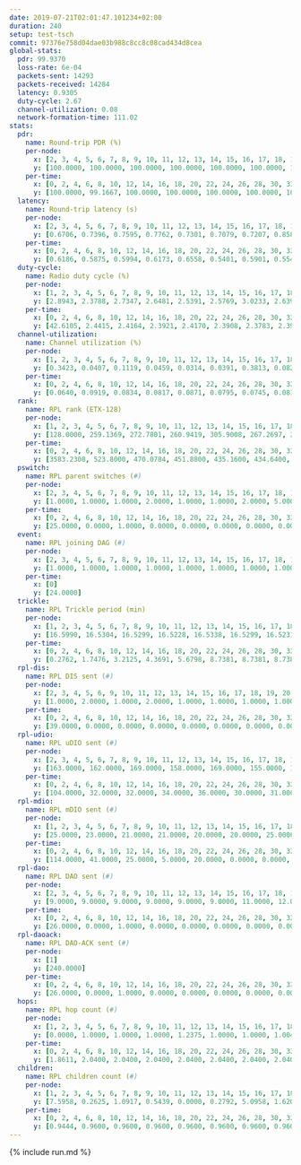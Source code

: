 ```yaml
---
date: 2019-07-21T02:01:47.101234+02:00
duration: 240
setup: test-tsch
commit: 97376e758d04dae03b988c8cc8c08cad434d8cea
global-stats:
  pdr: 99.9370
  loss-rate: 6e-04
  packets-sent: 14293
  packets-received: 14284
  latency: 0.9305
  duty-cycle: 2.67
  channel-utilization: 0.08
  network-formation-time: 111.02
stats:
  pdr:
    name: Round-trip PDR (%)
    per-node:
      x: [2, 3, 4, 5, 6, 7, 8, 9, 10, 11, 12, 13, 14, 15, 16, 17, 18, 19, 20, 21, 22, 23, 24, 25]
      y: [100.0000, 100.0000, 100.0000, 100.0000, 100.0000, 100.0000, 100.0000, 100.0000, 100.0000, 100.0000, 99.1103, 100.0000, 100.0000, 99.8233, 100.0000, 100.0000, 100.0000, 99.8392, 100.0000, 100.0000, 99.8358, 100.0000, 100.0000, 99.8392]
    per-time:
      x: [0, 2, 4, 6, 8, 10, 12, 14, 16, 18, 20, 22, 24, 26, 28, 30, 32, 34, 36, 38, 40, 42, 44, 46, 48, 50, 52, 54, 56, 58, 60, 62, 64, 66, 68, 70, 72, 74, 76, 78, 80, 82, 84, 86, 88, 90, 92, 94, 96, 98, 100, 102, 104, 106, 108, 110, 112, 114, 116, 118, 120, 122, 124, 126, 128, 130, 132, 134, 136, 138, 140, 142, 144, 146, 148, 150, 152, 154, 156, 158, 160, 162, 164, 166, 168, 170, 172, 174, 176, 178, 180, 182, 184, 186, 188, 190, 192, 194, 196, 198, 200, 202, 204, 206, 208, 210, 212, 214, 216, 218, 220, 222, 224, 226, 228, 230, 232, 234, 236, 238, 240]
      y: [100.0000, 99.1667, 100.0000, 100.0000, 100.0000, 100.0000, 100.0000, 100.0000, 100.0000, 100.0000, 100.0000, 100.0000, 100.0000, 100.0000, 100.0000, 98.3333, 100.0000, 100.0000, 100.0000, 100.0000, 100.0000, 100.0000, 100.0000, 100.0000, 100.0000, 100.0000, 100.0000, 100.0000, 100.0000, 100.0000, 100.0000, 100.0000, 100.0000, 100.0000, 99.1667, 100.0000, 100.0000, 100.0000, 97.5000, 100.0000, 100.0000, 100.0000, 100.0000, 100.0000, 100.0000, 100.0000, 100.0000, 100.0000, 100.0000, 100.0000, 100.0000, 100.0000, 100.0000, 100.0000, 100.0000, 100.0000, 100.0000, 100.0000, 100.0000, 100.0000, 100.0000, 100.0000, 100.0000, 100.0000, 100.0000, 100.0000, 100.0000, 100.0000, 100.0000, 100.0000, 100.0000, 100.0000, 100.0000, 100.0000, 100.0000, 99.1667, 100.0000, 100.0000, 100.0000, 100.0000, 100.0000, 100.0000, 100.0000, 100.0000, 100.0000, 100.0000, 100.0000, 100.0000, 100.0000, 100.0000, 100.0000, 100.0000, 100.0000, 100.0000, 100.0000, 100.0000, 100.0000, 100.0000, 100.0000, 100.0000, 99.1667, 100.0000, 100.0000, 100.0000, 100.0000, 100.0000, 100.0000, 100.0000, 100.0000, 100.0000, 100.0000, 100.0000, 100.0000, 100.0000, 100.0000, 100.0000, 100.0000, 100.0000, 100.0000, 100.0000, null]
  latency:
    name: Round-trip latency (s)
    per-node:
      x: [2, 3, 4, 5, 6, 7, 8, 9, 10, 11, 12, 13, 14, 15, 16, 17, 18, 19, 20, 21, 22, 23, 24, 25]
      y: [0.6706, 0.7396, 0.7595, 0.7762, 0.7301, 0.7079, 0.7207, 0.8582, 0.8750, 0.9715, 0.8872, 0.8602, 0.8560, 0.8550, 1.0136, 0.8916, 1.0945, 1.0464, 1.0598, 1.2682, 1.3183, 1.1677, 1.0885, 1.1312]
    per-time:
      x: [0, 2, 4, 6, 8, 10, 12, 14, 16, 18, 20, 22, 24, 26, 28, 30, 32, 34, 36, 38, 40, 42, 44, 46, 48, 50, 52, 54, 56, 58, 60, 62, 64, 66, 68, 70, 72, 74, 76, 78, 80, 82, 84, 86, 88, 90, 92, 94, 96, 98, 100, 102, 104, 106, 108, 110, 112, 114, 116, 118, 120, 122, 124, 126, 128, 130, 132, 134, 136, 138, 140, 142, 144, 146, 148, 150, 152, 154, 156, 158, 160, 162, 164, 166, 168, 170, 172, 174, 176, 178, 180, 182, 184, 186, 188, 190, 192, 194, 196, 198, 200, 202, 204, 206, 208, 210, 212, 214, 216, 218, 220, 222, 224, 226, 228, 230, 232, 234, 236, 238, 240]
      y: [0.6186, 0.5875, 0.5994, 0.6173, 0.6558, 0.5401, 0.5901, 0.5542, 0.5437, 0.5543, 0.5656, 0.5949, 0.5477, 0.5977, 0.5558, 0.5728, 0.5619, 0.5737, 0.5311, 0.5503, 0.5323, 0.5905, 0.5557, 0.5719, 0.5421, 0.5710, 0.5732, 0.5383, 0.5860, 0.6290, 0.5467, 0.5564, 0.5607, 0.5348, 0.5503, 0.6019, 0.5632, 0.5429, 0.5313, 0.5582, 0.5525, 0.5761, 0.5877, 0.6575, 0.5237, 0.5644, 0.5887, 0.5918, 0.6491, 0.5997, 0.6214, 0.5524, 0.5434, 0.7404, 0.6343, 0.6775, 0.6034, 0.6217, 0.6155, 0.7885, 0.9344, 0.7468, 0.6835, 0.6312, 0.6650, 1.0815, 1.1113, 0.8752, 0.8690, 0.6535, 0.6641, 1.1363, 1.4028, 1.1836, 0.9547, 0.9190, 0.7597, 1.1074, 1.4667, 1.4238, 1.2873, 1.0572, 0.9246, 1.2355, 1.4884, 1.4877, 1.4342, 1.4245, 1.2301, 1.2671, 1.5264, 1.5685, 1.5084, 1.4915, 1.4576, 1.3986, 1.5225, 1.5077, 1.5422, 1.5176, 1.5065, 1.4485, 1.4767, 1.4493, 1.5256, 1.4992, 1.4842, 1.4661, 1.5027, 1.4843, 1.5185, 1.5432, 1.5473, 1.4989, 1.5134, 1.4742, 1.4808, 1.4939, 1.5398, 1.6619, null]
  duty-cycle:
    name: Radio duty cycle (%)
    per-node:
      x: [1, 2, 3, 4, 5, 6, 7, 8, 9, 10, 11, 12, 13, 14, 15, 16, 17, 18, 19, 20, 21, 22, 23, 24, 25]
      y: [2.8943, 2.3788, 2.7347, 2.6481, 2.5391, 2.5769, 3.0233, 2.6391, 2.6753, 2.7016, 2.5573, 2.6931, 2.5102, 2.7018, 2.5975, 2.8074, 2.6644, 2.9735, 2.6849, 2.7600, 2.7546, 2.7210, 2.7877, 2.9226, 2.8705]
    per-time:
      x: [0, 2, 4, 6, 8, 10, 12, 14, 16, 18, 20, 22, 24, 26, 28, 30, 32, 34, 36, 38, 40, 42, 44, 46, 48, 50, 52, 54, 56, 58, 60, 62, 64, 66, 68, 70, 72, 74, 76, 78, 80, 82, 84, 86, 88, 90, 92, 94, 96, 98, 100, 102, 104, 106, 108, 110, 112, 114, 116, 118, 120, 122, 124, 126, 128, 130, 132, 134, 136, 138, 140, 142, 144, 146, 148, 150, 152, 154, 156, 158, 160, 162, 164, 166, 168, 170, 172, 174, 176, 178, 180, 182, 184, 186, 188, 190, 192, 194, 196, 198, 200, 202, 204, 206, 208, 210, 212, 214, 216, 218, 220, 222, 224, 226, 228, 230, 232, 234, 236, 238, 240]
      y: [42.6105, 2.4415, 2.4164, 2.3921, 2.4170, 2.3908, 2.3783, 2.3999, 2.3925, 2.3750, 2.3847, 2.3835, 2.3872, 2.3775, 2.4159, 2.3965, 2.3983, 2.3790, 2.3864, 2.3789, 2.3817, 2.3793, 2.3999, 2.3859, 2.3932, 2.3822, 2.3929, 2.3866, 2.3868, 2.4000, 2.3916, 2.3790, 2.3859, 2.3825, 2.3762, 2.3817, 2.3788, 2.3694, 2.3767, 2.3806, 2.3867, 2.3814, 2.3720, 2.3980, 2.3878, 2.3736, 2.3761, 2.3824, 2.3758, 2.3790, 2.3727, 2.3819, 2.3781, 2.3831, 2.3814, 2.3673, 2.3877, 2.3846, 2.3865, 2.3820, 2.3867, 2.3806, 2.3768, 2.3871, 2.3748, 2.3780, 2.3793, 2.3725, 2.3846, 2.3882, 2.3666, 2.3812, 2.3803, 2.3795, 2.3790, 2.3733, 2.3822, 2.3879, 2.3774, 2.3661, 2.3693, 2.3802, 2.3693, 2.3739, 2.3756, 2.3807, 2.3897, 2.3860, 2.3690, 2.3705, 2.3699, 2.3858, 2.3867, 2.3867, 2.3714, 2.3789, 2.3768, 2.3703, 2.3729, 2.3738, 2.3851, 2.3888, 2.3827, 2.3877, 2.3760, 2.3865, 2.3848, 2.3728, 2.3748, 2.3893, 2.3809, 2.3850, 2.5622, 2.4514, 2.4461, 2.4649, 2.3798, 2.3782, 2.3800, 2.3918, null]
  channel-utilization:
    name: Channel utilization (%)
    per-node:
      x: [1, 2, 3, 4, 5, 6, 7, 8, 9, 10, 11, 12, 13, 14, 15, 16, 17, 18, 19, 20, 21, 22, 23, 24, 25]
      y: [0.3423, 0.0407, 0.1119, 0.0459, 0.0314, 0.0391, 0.3813, 0.0828, 0.0317, 0.0321, 0.0322, 0.0342, 0.1167, 0.0318, 0.0494, 0.0652, 0.0879, 0.1338, 0.0330, 0.0344, 0.0369, 0.0388, 0.0319, 0.0300, 0.0315]
    per-time:
      x: [0, 2, 4, 6, 8, 10, 12, 14, 16, 18, 20, 22, 24, 26, 28, 30, 32, 34, 36, 38, 40, 42, 44, 46, 48, 50, 52, 54, 56, 58, 60, 62, 64, 66, 68, 70, 72, 74, 76, 78, 80, 82, 84, 86, 88, 90, 92, 94, 96, 98, 100, 102, 104, 106, 108, 110, 112, 114, 116, 118, 120, 122, 124, 126, 128, 130, 132, 134, 136, 138, 140, 142, 144, 146, 148, 150, 152, 154, 156, 158, 160, 162, 164, 166, 168, 170, 172, 174, 176, 178, 180, 182, 184, 186, 188, 190, 192, 194, 196, 198, 200, 202, 204, 206, 208, 210, 212, 214, 216, 218, 220, 222, 224, 226, 228, 230, 232, 234, 236, 238, 240]
      y: [0.0640, 0.0919, 0.0834, 0.0817, 0.0871, 0.0795, 0.0745, 0.0812, 0.0778, 0.0725, 0.0754, 0.0773, 0.0771, 0.0726, 0.0890, 0.0802, 0.0823, 0.0735, 0.0785, 0.0753, 0.0761, 0.0749, 0.0824, 0.0763, 0.0815, 0.0761, 0.0785, 0.0785, 0.0776, 0.0846, 0.0818, 0.0740, 0.0763, 0.0764, 0.0723, 0.0764, 0.0744, 0.0718, 0.0750, 0.0762, 0.0784, 0.0737, 0.0712, 0.0837, 0.0784, 0.0739, 0.0745, 0.0757, 0.0732, 0.0738, 0.0708, 0.0744, 0.0724, 0.0755, 0.0752, 0.0700, 0.0778, 0.0764, 0.0767, 0.0749, 0.0742, 0.0748, 0.0747, 0.0765, 0.0730, 0.0732, 0.0739, 0.0699, 0.0761, 0.0766, 0.0700, 0.0773, 0.0743, 0.0736, 0.0735, 0.0716, 0.0761, 0.0768, 0.0711, 0.0698, 0.0695, 0.0762, 0.0710, 0.0724, 0.0709, 0.0734, 0.0790, 0.0753, 0.0696, 0.0697, 0.0704, 0.0785, 0.0775, 0.0776, 0.0708, 0.0741, 0.0741, 0.0721, 0.0722, 0.0734, 0.0769, 0.0772, 0.0739, 0.0773, 0.0727, 0.0763, 0.0768, 0.0705, 0.0734, 0.0784, 0.0736, 0.0762, 0.1787, 0.1002, 0.0957, 0.1167, 0.0747, 0.0726, 0.0751, 0.0791, null]
  rank:
    name: RPL rank (ETX-128)
    per-node:
      x: [1, 2, 3, 4, 5, 6, 7, 8, 9, 10, 11, 12, 13, 14, 15, 16, 17, 18, 19, 20, 21, 22, 23, 24, 25]
      y: [128.0000, 259.1369, 272.7801, 260.9419, 305.9008, 267.2697, 269.1286, 278.9091, 679.2327, 397.1673, 415.0939, 600.9918, 394.6585, 431.2905, 409.2840, 462.3852, 436.1193, 454.6805, 806.9835, 557.1138, 624.9835, 604.3527, 600.0537, 586.4417, 597.3500]
    per-time:
      x: [0, 2, 4, 6, 8, 10, 12, 14, 16, 18, 20, 22, 24, 26, 28, 30, 32, 34, 36, 38, 40, 42, 44, 46, 48, 50, 52, 54, 56, 58, 60, 62, 64, 66, 68, 70, 72, 74, 76, 78, 80, 82, 84, 86, 88, 90, 92, 94, 96, 98, 100, 102, 104, 106, 108, 110, 112, 114, 116, 118, 120, 122, 124, 126, 128, 130, 132, 134, 136, 138, 140, 142, 144, 146, 148, 150, 152, 154, 156, 158, 160, 162, 164, 166, 168, 170, 172, 174, 176, 178, 180, 182, 184, 186, 188, 190, 192, 194, 196, 198, 200, 202, 204, 206, 208, 210, 212, 214, 216, 218, 220, 222, 224, 226, 228, 230, 232, 234, 236, 238, 240]
      y: [3583.2308, 523.8000, 470.0784, 451.8800, 435.1600, 434.6400, 434.6800, 425.8200, 425.4600, 424.8235, 415.6667, 410.0600, 413.7000, 417.4200, 417.6600, 416.9600, 433.0577, 420.1800, 415.9400, 410.6600, 420.4118, 425.9600, 429.3200, 427.7800, 434.0400, 430.7308, 420.5800, 415.1176, 408.5686, 410.4000, 411.7200, 409.8000, 409.3600, 412.0392, 409.9600, 410.9615, 411.1000, 412.2800, 410.0000, 412.9804, 417.4400, 416.8400, 415.7885, 413.7451, 411.6667, 412.8431, 404.9020, 403.8200, 417.6471, 408.5600, 406.2800, 405.2000, 399.7200, 396.0600, 395.8200, 401.6600, 403.3800, 404.1800, 401.1765, 400.0000, 404.3333, 401.6600, 400.5098, 397.3600, 397.9200, 398.8200, 401.3725, 398.8800, 401.9800, 395.0200, 396.3200, 402.3000, 407.0400, 401.8400, 398.1400, 394.8824, 404.7400, 411.8000, 405.9200, 404.4800, 404.0000, 402.6078, 404.8000, 406.2157, 397.3800, 391.6200, 393.6800, 392.7600, 391.0400, 396.9412, 393.2157, 394.3922, 394.2800, 394.2745, 394.0600, 400.4000, 404.4200, 403.5098, 399.7600, 404.0784, 404.4906, 401.2157, 403.5000, 411.1200, 414.6471, 409.8400, 410.1200, 408.5400, 408.3137, 405.2692, 406.1400, 408.4800, 392.2095, 389.9112, 392.3018, 410.0031, 423.5800, 423.8400, 423.5200, 423.0577, null]
  pswitch:
    name: RPL parent switches (#)
    per-node:
      x: [2, 3, 4, 5, 6, 7, 8, 9, 10, 11, 12, 13, 14, 15, 16, 17, 18, 19, 20, 21, 22, 23, 24, 25]
      y: [1.0000, 1.0000, 1.0000, 2.0000, 1.0000, 1.0000, 2.0000, 5.0000, 6.0000, 5.0000, 3.0000, 5.0000, 2.0000, 3.0000, 5.0000, 3.0000, 2.0000, 3.0000, 7.0000, 4.0000, 2.0000, 3.0000, 1.0000, 1.0000]
    per-time:
      x: [0, 2, 4, 6, 8, 10, 12, 14, 16, 18, 20, 22, 24, 26, 28, 30, 32, 34, 36, 38, 40, 42, 44, 46, 48, 50, 52, 54, 56, 58, 60, 62, 64, 66, 68, 70, 72, 74, 76, 78, 80, 82, 84, 86, 88, 90, 92, 94, 96, 98, 100, 102, 104, 106, 108, 110, 112, 114, 116, 118, 120, 122, 124, 126, 128, 130, 132, 134, 136, 138, 140, 142, 144, 146, 148, 150, 152, 154, 156, 158, 160, 162, 164, 166, 168, 170, 172, 174, 176, 178, 180, 182, 184, 186, 188, 190, 192, 194, 196, 198, 200, 202, 204, 206, 208, 210, 212, 214, 216, 218, 220, 222, 224, 226, 228, 230, 232, 234, 236, 238]
      y: [25.0000, 0.0000, 1.0000, 0.0000, 0.0000, 0.0000, 0.0000, 0.0000, 0.0000, 1.0000, 1.0000, 0.0000, 0.0000, 0.0000, 0.0000, 0.0000, 2.0000, 0.0000, 0.0000, 0.0000, 1.0000, 0.0000, 0.0000, 0.0000, 0.0000, 2.0000, 0.0000, 1.0000, 1.0000, 0.0000, 0.0000, 0.0000, 0.0000, 1.0000, 0.0000, 2.0000, 0.0000, 0.0000, 0.0000, 1.0000, 0.0000, 0.0000, 2.0000, 1.0000, 1.0000, 1.0000, 1.0000, 0.0000, 1.0000, 0.0000, 0.0000, 0.0000, 0.0000, 0.0000, 0.0000, 0.0000, 0.0000, 0.0000, 1.0000, 0.0000, 1.0000, 0.0000, 1.0000, 0.0000, 0.0000, 0.0000, 1.0000, 0.0000, 0.0000, 0.0000, 0.0000, 0.0000, 0.0000, 0.0000, 0.0000, 1.0000, 0.0000, 0.0000, 0.0000, 0.0000, 0.0000, 1.0000, 0.0000, 1.0000, 0.0000, 0.0000, 0.0000, 0.0000, 0.0000, 1.0000, 1.0000, 1.0000, 0.0000, 1.0000, 0.0000, 0.0000, 0.0000, 1.0000, 0.0000, 1.0000, 3.0000, 1.0000, 0.0000, 0.0000, 1.0000, 0.0000, 0.0000, 0.0000, 1.0000, 2.0000, 0.0000, 0.0000, 0.0000, 0.0000, 0.0000, 0.0000, 0.0000, 0.0000, 0.0000, 2.0000]
  event:
    name: RPL joining DAG (#)
    per-node:
      x: [2, 3, 4, 5, 6, 7, 8, 9, 10, 11, 12, 13, 14, 15, 16, 17, 18, 19, 20, 21, 22, 23, 24, 25]
      y: [1.0000, 1.0000, 1.0000, 1.0000, 1.0000, 1.0000, 1.0000, 1.0000, 1.0000, 1.0000, 1.0000, 1.0000, 1.0000, 1.0000, 1.0000, 1.0000, 1.0000, 1.0000, 1.0000, 1.0000, 1.0000, 1.0000, 1.0000, 1.0000]
    per-time:
      x: [0]
      y: [24.0000]
  trickle:
    name: RPL Trickle period (min)
    per-node:
      x: [1, 2, 3, 4, 5, 6, 7, 8, 9, 10, 11, 12, 13, 14, 15, 16, 17, 18, 19, 20, 21, 22, 23, 24, 25]
      y: [16.5990, 16.5304, 16.5299, 16.5228, 16.5338, 16.5299, 16.5231, 16.4559, 16.5384, 16.6094, 16.5384, 16.5306, 17.3422, 16.5769, 16.5309, 16.5880, 16.4770, 16.5758, 16.5115, 16.5941, 16.5832, 16.5758, 16.5795, 16.5259, 16.5265]
    per-time:
      x: [0, 2, 4, 6, 8, 10, 12, 14, 16, 18, 20, 22, 24, 26, 28, 30, 32, 34, 36, 38, 40, 42, 44, 46, 48, 50, 52, 54, 56, 58, 60, 62, 64, 66, 68, 70, 72, 74, 76, 78, 80, 82, 84, 86, 88, 90, 92, 94, 96, 98, 100, 102, 104, 106, 108, 110, 112, 114, 116, 118, 120, 122, 124, 126, 128, 130, 132, 134, 136, 138, 140, 142, 144, 146, 148, 150, 152, 154, 156, 158, 160, 162, 164, 166, 168, 170, 172, 174, 176, 178, 180, 182, 184, 186, 188, 190, 192, 194, 196, 198, 200, 202, 204, 206, 208, 210, 212, 214, 216, 218, 220, 222, 224, 226, 228, 230, 232, 234, 236, 238, 240]
      y: [0.2762, 1.7476, 3.2125, 4.3691, 5.6798, 8.7381, 8.7381, 8.7381, 8.7381, 17.1336, 17.4763, 17.4763, 17.4763, 17.4763, 17.4763, 17.4763, 17.4763, 17.4763, 17.4763, 17.4763, 17.4763, 17.4763, 17.4763, 17.4763, 17.4763, 17.4763, 17.4763, 17.4763, 17.4763, 17.4763, 17.4763, 17.4763, 17.4763, 17.4763, 17.4763, 17.4763, 17.4763, 17.4763, 17.4763, 17.4763, 17.4763, 17.4763, 17.4763, 17.4763, 17.4763, 17.4763, 17.4763, 17.4763, 17.4763, 17.4763, 17.4763, 17.4763, 17.4763, 17.4763, 17.4763, 17.4763, 17.4763, 17.4763, 17.4763, 17.4763, 17.4763, 17.4763, 17.4763, 17.4763, 17.4763, 17.4763, 17.4763, 17.4763, 17.4763, 17.4763, 17.4763, 17.4763, 17.4763, 17.4763, 17.4763, 17.4763, 17.4763, 17.4763, 17.4763, 17.4763, 17.4763, 17.4763, 17.4763, 17.4763, 17.4763, 17.4763, 17.4763, 17.4763, 17.4763, 17.4763, 17.4763, 17.4763, 17.4763, 17.4763, 17.4763, 17.4763, 17.4763, 17.4763, 17.4763, 17.4763, 17.4763, 17.4763, 17.4763, 17.4763, 17.4763, 17.4763, 17.4763, 17.4763, 17.4763, 17.4763, 17.4763, 17.4763, 17.4763, 17.4763, 17.4763, 17.4763, 17.4763, 17.4763, 17.4763, 17.4763, null]
  rpl-dis:
    name: RPL DIS sent (#)
    per-node:
      x: [2, 3, 4, 5, 6, 9, 10, 11, 12, 13, 14, 15, 16, 17, 18, 19, 20, 21, 22, 23, 24, 25]
      y: [1.0000, 2.0000, 1.0000, 2.0000, 1.0000, 1.0000, 1.0000, 1.0000, 2.0000, 3.0000, 2.0000, 1.0000, 2.0000, 1.0000, 2.0000, 2.0000, 2.0000, 3.0000, 2.0000, 3.0000, 3.0000, 3.0000]
    per-time:
      x: [0, 2, 4, 6, 8, 10, 12, 14, 16, 18, 20, 22, 24, 26, 28, 30, 32, 34, 36, 38, 40, 42, 44, 46, 48, 50, 52, 54, 56, 58, 60, 62, 64, 66, 68, 70, 72, 74, 76, 78, 80, 82, 84, 86, 88, 90, 92, 94, 96, 98, 100, 102, 104, 106, 108, 110, 112, 114, 116, 118, 120, 122, 124, 126, 128, 130, 132, 134, 136, 138, 140, 142, 144, 146, 148, 150, 152, 154, 156, 158, 160, 162, 164, 166, 168, 170, 172, 174, 176, 178, 180, 182, 184, 186, 188, 190, 192, 194, 196, 198, 200, 202, 204, 206, 208, 210, 212, 214, 216, 218, 220, 222, 224, 226, 228, 230]
      y: [39.0000, 0.0000, 0.0000, 0.0000, 0.0000, 0.0000, 0.0000, 0.0000, 0.0000, 0.0000, 0.0000, 0.0000, 0.0000, 0.0000, 0.0000, 0.0000, 0.0000, 0.0000, 0.0000, 0.0000, 0.0000, 0.0000, 0.0000, 0.0000, 0.0000, 0.0000, 0.0000, 0.0000, 0.0000, 0.0000, 0.0000, 0.0000, 0.0000, 0.0000, 0.0000, 0.0000, 0.0000, 0.0000, 0.0000, 0.0000, 0.0000, 0.0000, 0.0000, 0.0000, 0.0000, 0.0000, 0.0000, 0.0000, 0.0000, 0.0000, 0.0000, 0.0000, 0.0000, 0.0000, 0.0000, 0.0000, 0.0000, 0.0000, 0.0000, 0.0000, 0.0000, 0.0000, 0.0000, 0.0000, 0.0000, 0.0000, 0.0000, 0.0000, 0.0000, 0.0000, 0.0000, 0.0000, 0.0000, 0.0000, 0.0000, 0.0000, 0.0000, 0.0000, 0.0000, 0.0000, 0.0000, 0.0000, 0.0000, 0.0000, 0.0000, 0.0000, 0.0000, 0.0000, 0.0000, 0.0000, 0.0000, 0.0000, 0.0000, 0.0000, 0.0000, 0.0000, 0.0000, 0.0000, 0.0000, 0.0000, 0.0000, 0.0000, 0.0000, 0.0000, 0.0000, 0.0000, 0.0000, 0.0000, 0.0000, 0.0000, 0.0000, 0.0000, 0.0000, 0.0000, 0.0000, 2.0000]
  rpl-udio:
    name: RPL uDIO sent (#)
    per-node:
      x: [2, 3, 4, 5, 6, 7, 8, 9, 10, 11, 12, 13, 14, 15, 16, 17, 18, 19, 20, 21, 22, 23, 24, 25]
      y: [163.0000, 162.0000, 169.0000, 158.0000, 169.0000, 155.0000, 155.0000, 166.0000, 164.0000, 167.0000, 162.0000, 174.0000, 170.0000, 165.0000, 170.0000, 158.0000, 171.0000, 167.0000, 164.0000, 164.0000, 169.0000, 169.0000, 169.0000, 164.0000]
    per-time:
      x: [0, 2, 4, 6, 8, 10, 12, 14, 16, 18, 20, 22, 24, 26, 28, 30, 32, 34, 36, 38, 40, 42, 44, 46, 48, 50, 52, 54, 56, 58, 60, 62, 64, 66, 68, 70, 72, 74, 76, 78, 80, 82, 84, 86, 88, 90, 92, 94, 96, 98, 100, 102, 104, 106, 108, 110, 112, 114, 116, 118, 120, 122, 124, 126, 128, 130, 132, 134, 136, 138, 140, 142, 144, 146, 148, 150, 152, 154, 156, 158, 160, 162, 164, 166, 168, 170, 172, 174, 176, 178, 180, 182, 184, 186, 188, 190, 192, 194, 196, 198, 200, 202, 204, 206, 208, 210, 212, 214, 216, 218, 220, 222, 224, 226, 228, 230, 232, 234, 236, 238, 240]
      y: [104.0000, 32.0000, 32.0000, 34.0000, 36.0000, 30.0000, 31.0000, 33.0000, 40.0000, 34.0000, 30.0000, 33.0000, 31.0000, 31.0000, 31.0000, 37.0000, 27.0000, 34.0000, 38.0000, 27.0000, 32.0000, 31.0000, 39.0000, 33.0000, 32.0000, 31.0000, 32.0000, 29.0000, 32.0000, 26.0000, 34.0000, 35.0000, 32.0000, 33.0000, 31.0000, 32.0000, 30.0000, 37.0000, 35.0000, 33.0000, 36.0000, 30.0000, 29.0000, 35.0000, 31.0000, 35.0000, 32.0000, 36.0000, 30.0000, 31.0000, 32.0000, 34.0000, 34.0000, 31.0000, 34.0000, 30.0000, 30.0000, 32.0000, 31.0000, 33.0000, 30.0000, 32.0000, 30.0000, 33.0000, 32.0000, 30.0000, 35.0000, 30.0000, 30.0000, 33.0000, 30.0000, 37.0000, 28.0000, 32.0000, 31.0000, 34.0000, 34.0000, 30.0000, 33.0000, 32.0000, 30.0000, 35.0000, 37.0000, 32.0000, 32.0000, 32.0000, 35.0000, 31.0000, 29.0000, 32.0000, 33.0000, 33.0000, 29.0000, 31.0000, 30.0000, 30.0000, 33.0000, 32.0000, 32.0000, 36.0000, 35.0000, 33.0000, 32.0000, 33.0000, 29.0000, 33.0000, 32.0000, 30.0000, 32.0000, 27.0000, 32.0000, 38.0000, 38.0000, 37.0000, 33.0000, 35.0000, 30.0000, 40.0000, 29.0000, 36.0000, 0.0000]
  rpl-mdio:
    name: RPL mDIO sent (#)
    per-node:
      x: [1, 2, 3, 4, 5, 6, 7, 8, 9, 10, 11, 12, 13, 14, 15, 16, 17, 18, 19, 20, 21, 22, 23, 24, 25]
      y: [25.0000, 23.0000, 21.0000, 21.0000, 20.0000, 20.0000, 25.0000, 24.0000, 21.0000, 20.0000, 22.0000, 21.0000, 23.0000, 20.0000, 21.0000, 20.0000, 23.0000, 21.0000, 22.0000, 21.0000, 21.0000, 22.0000, 20.0000, 21.0000, 20.0000]
    per-time:
      x: [0, 2, 4, 6, 8, 10, 12, 14, 16, 18, 20, 22, 24, 26, 28, 30, 32, 34, 36, 38, 40, 42, 44, 46, 48, 50, 52, 54, 56, 58, 60, 62, 64, 66, 68, 70, 72, 74, 76, 78, 80, 82, 84, 86, 88, 90, 92, 94, 96, 98, 100, 102, 104, 106, 108, 110, 112, 114, 116, 118, 120, 122, 124, 126, 128, 130, 132, 134, 136, 138, 140, 142, 144, 146, 148, 150, 152, 154, 156, 158, 160, 162, 164, 166, 168, 170, 172, 174, 176, 178, 180, 182, 184, 186, 188, 190, 192, 194, 196, 198, 200, 202, 204, 206, 208, 210, 212, 214, 216, 218, 220, 222, 224, 226, 228, 230, 232, 234, 236, 238, 240]
      y: [114.0000, 41.0000, 25.0000, 5.0000, 20.0000, 0.0000, 0.0000, 11.0000, 13.0000, 1.0000, 0.0000, 0.0000, 0.0000, 2.0000, 6.0000, 6.0000, 7.0000, 4.0000, 0.0000, 0.0000, 0.0000, 0.0000, 2.0000, 4.0000, 5.0000, 5.0000, 9.0000, 0.0000, 0.0000, 0.0000, 0.0000, 6.0000, 3.0000, 6.0000, 7.0000, 3.0000, 0.0000, 0.0000, 0.0000, 1.0000, 4.0000, 5.0000, 9.0000, 4.0000, 2.0000, 0.0000, 0.0000, 0.0000, 4.0000, 5.0000, 6.0000, 5.0000, 5.0000, 0.0000, 0.0000, 0.0000, 0.0000, 3.0000, 8.0000, 4.0000, 6.0000, 4.0000, 0.0000, 0.0000, 0.0000, 0.0000, 5.0000, 7.0000, 8.0000, 3.0000, 2.0000, 0.0000, 0.0000, 0.0000, 2.0000, 7.0000, 3.0000, 7.0000, 6.0000, 0.0000, 0.0000, 0.0000, 0.0000, 2.0000, 4.0000, 8.0000, 5.0000, 6.0000, 0.0000, 0.0000, 0.0000, 0.0000, 4.0000, 7.0000, 5.0000, 6.0000, 3.0000, 0.0000, 0.0000, 0.0000, 1.0000, 9.0000, 7.0000, 4.0000, 2.0000, 2.0000, 0.0000, 0.0000, 0.0000, 2.0000, 5.0000, 4.0000, 8.0000, 6.0000, 0.0000, 0.0000, 0.0000, 0.0000, 2.0000, 5.0000, 1.0000]
  rpl-dao:
    name: RPL DAO sent (#)
    per-node:
      x: [2, 3, 4, 5, 6, 7, 8, 9, 10, 11, 12, 13, 14, 15, 16, 17, 18, 19, 20, 21, 22, 23, 24, 25]
      y: [9.0000, 9.0000, 9.0000, 9.0000, 9.0000, 9.0000, 11.0000, 12.0000, 11.0000, 10.0000, 11.0000, 10.0000, 9.0000, 9.0000, 11.0000, 11.0000, 10.0000, 10.0000, 13.0000, 11.0000, 10.0000, 10.0000, 9.0000, 9.0000]
    per-time:
      x: [0, 2, 4, 6, 8, 10, 12, 14, 16, 18, 20, 22, 24, 26, 28, 30, 32, 34, 36, 38, 40, 42, 44, 46, 48, 50, 52, 54, 56, 58, 60, 62, 64, 66, 68, 70, 72, 74, 76, 78, 80, 82, 84, 86, 88, 90, 92, 94, 96, 98, 100, 102, 104, 106, 108, 110, 112, 114, 116, 118, 120, 122, 124, 126, 128, 130, 132, 134, 136, 138, 140, 142, 144, 146, 148, 150, 152, 154, 156, 158, 160, 162, 164, 166, 168, 170, 172, 174, 176, 178, 180, 182, 184, 186, 188, 190, 192, 194, 196, 198, 200, 202, 204, 206, 208, 210, 212, 214, 216, 218, 220, 222, 224, 226, 228, 230, 232, 234, 236, 238]
      y: [26.0000, 0.0000, 1.0000, 0.0000, 0.0000, 0.0000, 0.0000, 0.0000, 0.0000, 1.0000, 1.0000, 0.0000, 0.0000, 0.0000, 21.0000, 0.0000, 3.0000, 0.0000, 0.0000, 0.0000, 1.0000, 0.0000, 0.0000, 0.0000, 1.0000, 2.0000, 0.0000, 1.0000, 12.0000, 5.0000, 2.0000, 1.0000, 0.0000, 1.0000, 0.0000, 1.0000, 0.0000, 0.0000, 1.0000, 2.0000, 0.0000, 0.0000, 8.0000, 10.0000, 3.0000, 2.0000, 1.0000, 0.0000, 1.0000, 1.0000, 0.0000, 0.0000, 0.0000, 2.0000, 0.0000, 0.0000, 3.0000, 11.0000, 4.0000, 2.0000, 1.0000, 0.0000, 2.0000, 0.0000, 1.0000, 0.0000, 1.0000, 1.0000, 1.0000, 0.0000, 1.0000, 10.0000, 3.0000, 4.0000, 0.0000, 1.0000, 1.0000, 1.0000, 1.0000, 0.0000, 1.0000, 2.0000, 0.0000, 1.0000, 0.0000, 8.0000, 4.0000, 5.0000, 0.0000, 2.0000, 1.0000, 3.0000, 1.0000, 1.0000, 0.0000, 1.0000, 0.0000, 1.0000, 0.0000, 5.0000, 10.0000, 3.0000, 2.0000, 1.0000, 1.0000, 1.0000, 1.0000, 0.0000, 1.0000, 3.0000, 0.0000, 0.0000, 2.0000, 3.0000, 8.0000, 1.0000, 4.0000, 1.0000, 0.0000, 3.0000]
  rpl-daoack:
    name: RPL DAO-ACK sent (#)
    per-node:
      x: [1]
      y: [240.0000]
    per-time:
      x: [0, 2, 4, 6, 8, 10, 12, 14, 16, 18, 20, 22, 24, 26, 28, 30, 32, 34, 36, 38, 40, 42, 44, 46, 48, 50, 52, 54, 56, 58, 60, 62, 64, 66, 68, 70, 72, 74, 76, 78, 80, 82, 84, 86, 88, 90, 92, 94, 96, 98, 100, 102, 104, 106, 108, 110, 112, 114, 116, 118, 120, 122, 124, 126, 128, 130, 132, 134, 136, 138, 140, 142, 144, 146, 148, 150, 152, 154, 156, 158, 160, 162, 164, 166, 168, 170, 172, 174, 176, 178, 180, 182, 184, 186, 188, 190, 192, 194, 196, 198, 200, 202, 204, 206, 208, 210, 212, 214, 216, 218, 220, 222, 224, 226, 228, 230, 232, 234, 236, 238]
      y: [26.0000, 0.0000, 1.0000, 0.0000, 0.0000, 0.0000, 0.0000, 0.0000, 0.0000, 1.0000, 1.0000, 0.0000, 0.0000, 0.0000, 21.0000, 0.0000, 3.0000, 0.0000, 0.0000, 0.0000, 1.0000, 0.0000, 0.0000, 0.0000, 1.0000, 2.0000, 0.0000, 1.0000, 12.0000, 5.0000, 2.0000, 1.0000, 0.0000, 1.0000, 0.0000, 1.0000, 0.0000, 0.0000, 1.0000, 2.0000, 0.0000, 0.0000, 9.0000, 9.0000, 3.0000, 2.0000, 1.0000, 0.0000, 1.0000, 1.0000, 0.0000, 0.0000, 0.0000, 2.0000, 0.0000, 0.0000, 3.0000, 11.0000, 4.0000, 2.0000, 1.0000, 0.0000, 2.0000, 0.0000, 1.0000, 0.0000, 1.0000, 1.0000, 1.0000, 0.0000, 1.0000, 11.0000, 2.0000, 4.0000, 0.0000, 1.0000, 1.0000, 1.0000, 1.0000, 0.0000, 1.0000, 2.0000, 0.0000, 1.0000, 0.0000, 7.0000, 5.0000, 5.0000, 0.0000, 2.0000, 1.0000, 3.0000, 1.0000, 1.0000, 0.0000, 1.0000, 0.0000, 1.0000, 0.0000, 5.0000, 10.0000, 3.0000, 2.0000, 1.0000, 1.0000, 1.0000, 1.0000, 0.0000, 1.0000, 3.0000, 0.0000, 0.0000, 2.0000, 3.0000, 7.0000, 1.0000, 4.0000, 1.0000, 0.0000, 3.0000]
  hops:
    name: RPL hop count (#)
    per-node:
      x: [1, 2, 3, 4, 5, 6, 7, 8, 9, 10, 11, 12, 13, 14, 15, 16, 17, 18, 19, 20, 21, 22, 23, 24, 25]
      y: [0.0000, 1.0000, 1.0000, 1.0000, 1.2375, 1.0000, 1.0000, 1.0042, 2.0000, 2.0000, 2.0000, 1.1548, 2.0000, 2.0795, 2.0000, 2.3515, 2.0042, 2.0000, 3.0000, 3.0000, 3.0042, 3.0000, 3.1297, 3.0000, 3.0000]
    per-time:
      x: [0, 2, 4, 6, 8, 10, 12, 14, 16, 18, 20, 22, 24, 26, 28, 30, 32, 34, 36, 38, 40, 42, 44, 46, 48, 50, 52, 54, 56, 58, 60, 62, 64, 66, 68, 70, 72, 74, 76, 78, 80, 82, 84, 86, 88, 90, 92, 94, 96, 98, 100, 102, 104, 106, 108, 110, 112, 114, 116, 118, 120, 122, 124, 126, 128, 130, 132, 134, 136, 138, 140, 142, 144, 146, 148, 150, 152, 154, 156, 158, 160, 162, 164, 166, 168, 170, 172, 174, 176, 178, 180, 182, 184, 186, 188, 190, 192, 194, 196, 198, 200, 202, 204, 206, 208, 210, 212, 214, 216, 218, 220, 222, 224, 226, 228, 230, 232, 234, 236, 238]
      y: [1.8611, 2.0400, 2.0400, 2.0400, 2.0400, 2.0400, 2.0400, 2.0400, 2.0400, 2.0400, 2.0000, 2.0000, 2.0000, 2.0000, 2.0000, 2.0000, 1.9600, 1.9600, 1.9600, 1.9600, 1.9600, 1.9600, 1.9600, 1.9600, 1.9600, 1.9600, 1.9600, 1.9600, 1.9400, 1.9200, 1.9200, 1.9200, 1.9200, 1.9200, 1.9200, 1.9200, 1.9200, 1.9200, 1.9200, 1.9200, 1.9200, 1.9200, 1.9000, 1.8800, 1.8800, 1.8800, 1.8800, 1.8800, 1.8800, 1.8800, 1.8800, 1.8800, 1.8800, 1.8800, 1.8800, 1.8800, 1.8800, 1.8800, 1.8800, 1.8800, 1.8800, 1.8800, 1.8800, 1.8800, 1.8800, 1.8800, 1.8800, 1.8800, 1.8800, 1.8800, 1.8800, 1.8800, 1.8800, 1.8800, 1.8800, 1.8800, 1.8800, 1.8800, 1.8800, 1.8800, 1.8800, 1.8800, 1.8800, 1.8800, 1.8800, 1.8800, 1.8800, 1.8800, 1.8800, 1.8800, 1.8800, 1.8800, 1.8800, 1.8800, 1.8800, 1.8800, 1.8800, 1.8800, 1.8800, 1.8800, 1.8800, 1.9000, 1.9200, 1.9200, 1.9200, 1.9200, 1.9200, 1.9200, 1.9200, 1.9200, 1.9200, 1.9200, 1.9200, 1.9200, 1.9200, 1.9200, 1.9200, 1.9200, 1.9200, 1.9600]
  children:
    name: RPL children count (#)
    per-node:
      x: [1, 2, 3, 4, 5, 6, 7, 8, 9, 10, 11, 12, 13, 14, 15, 16, 17, 18, 19, 20, 21, 22, 23, 24, 25]
      y: [7.5958, 0.2625, 1.0917, 0.5439, 0.0000, 0.2792, 5.0958, 1.6208, 0.0000, 0.0000, 0.0000, 0.0502, 1.3333, 0.0000, 0.5333, 1.0335, 1.5167, 2.8703, 0.0042, 0.0544, 0.0000, 0.0753, 0.0000, 0.0000, 0.0000]
    per-time:
      x: [0, 2, 4, 6, 8, 10, 12, 14, 16, 18, 20, 22, 24, 26, 28, 30, 32, 34, 36, 38, 40, 42, 44, 46, 48, 50, 52, 54, 56, 58, 60, 62, 64, 66, 68, 70, 72, 74, 76, 78, 80, 82, 84, 86, 88, 90, 92, 94, 96, 98, 100, 102, 104, 106, 108, 110, 112, 114, 116, 118, 120, 122, 124, 126, 128, 130, 132, 134, 136, 138, 140, 142, 144, 146, 148, 150, 152, 154, 156, 158, 160, 162, 164, 166, 168, 170, 172, 174, 176, 178, 180, 182, 184, 186, 188, 190, 192, 194, 196, 198, 200, 202, 204, 206, 208, 210, 212, 214, 216, 218, 220, 222, 224, 226, 228, 230, 232, 234, 236, 238]
      y: [0.9444, 0.9600, 0.9600, 0.9600, 0.9600, 0.9600, 0.9600, 0.9600, 0.9600, 0.9600, 0.9600, 0.9600, 0.9600, 0.9600, 0.9600, 0.9600, 0.9600, 0.9600, 0.9600, 0.9600, 0.9600, 0.9600, 0.9600, 0.9600, 0.9600, 0.9600, 0.9600, 0.9600, 0.9600, 0.9600, 0.9600, 0.9600, 0.9600, 0.9600, 0.9600, 0.9600, 0.9600, 0.9600, 0.9600, 0.9600, 0.9600, 0.9600, 0.9600, 0.9600, 0.9600, 0.9600, 0.9600, 0.9600, 0.9600, 0.9600, 0.9600, 0.9600, 0.9600, 0.9600, 0.9600, 0.9600, 0.9600, 0.9600, 0.9600, 0.9600, 0.9600, 0.9600, 0.9600, 0.9600, 0.9600, 0.9600, 0.9600, 0.9600, 0.9600, 0.9600, 0.9600, 0.9600, 0.9600, 0.9600, 0.9600, 0.9600, 0.9600, 0.9600, 0.9600, 0.9600, 0.9600, 0.9600, 0.9600, 0.9600, 0.9600, 0.9600, 0.9600, 0.9600, 0.9600, 0.9600, 0.9600, 0.9600, 0.9600, 0.9600, 0.9600, 0.9600, 0.9600, 0.9600, 0.9600, 0.9600, 0.9600, 0.9600, 0.9600, 0.9600, 0.9600, 0.9600, 0.9600, 0.9600, 0.9600, 0.9600, 0.9600, 0.9600, 0.9600, 0.9600, 0.9600, 0.9600, 0.9600, 0.9600, 0.9600, 0.9600]
---
```


{% include run.md %}
